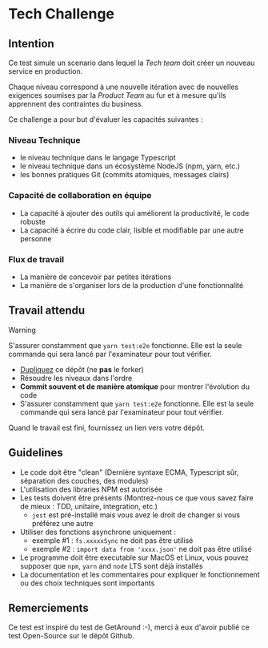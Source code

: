 # Tech Challenge

## Intention

Ce test simule un scenario dans lequel la *Tech team* doit créer un nouveau service en production.

Chaque niveau correspond à une nouvelle itération avec de nouvelles exigences soumises par la *Product Team* au fur et à mesure qu'ils apprennent des contraintes du business.

Ce challenge a pour but d'évaluer les capacités suivantes :

### Niveau Technique

- le niveau technique dans le langage Typescript
- le niveau technique dans un écosystème NodeJS (npm, yarn, etc.)
- les bonnes pratiques Git (commits atomiques, messages clairs)

### Capacité de collaboration en équipe

- La capacité à ajouter des outils qui améliorent la productivité, le code robuste
- La capacité à écrire du code clair, lisible et modifiable par une autre personne

### Flux de travail

- La manière de concevoir par petites itérations
- La manière de s'organiser lors de la production d'une fonctionnalité

## Travail attendu

> [!WARNING]
> S'assurer constamment que `yarn test:e2e` fonctionne. Elle est la seule commande qui sera lancé par l'examinateur pour tout vérifier.

- [Dupliquez](https://help.github.com/articles/duplicating-a-repository/) ce dépôt (ne **pas** le forker)
- Résoudre les niveaux dans l'ordre
- **Commit souvent et de manière atomique** pour montrer l'évolution du code
- S'assurer constamment que `yarn test:e2e` fonctionne. Elle est la seule commande qui sera lancé par l'examinateur pour tout vérifier.

Quand le travail est fini, fournissez un lien vers votre dépôt.

## Guidelines

- Le code doit être "clean" (Dernière syntaxe ECMA, Typescript sûr, séparation des couches, des modules)
- L'utilisation des libraries NPM est autorisée
- Les tests doivent être présents (Montrez-nous ce que vous savez faire de mieux : TDD, unitaire, integration, etc.)
  - `jest` est pré-installé mais vous avez le droit de changer si vous préférez une autre
- Utiliser des fonctions asynchrone uniquement :
  - exemple #1 : `fs.xxxxxSync` ne doit pas être utilisé
  - exemple #2 : `import data from 'xxxx.json'` ne doit pas être utilisé
- Le programme doit être executable sur MacOS et Linux, vous pouvez supposer que `npm`, `yarn` and `node` LTS sont déjà installés
- La documentation et les commentaires pour expliquer le fonctionnement ou des choix techniques sont importants

## Remerciements

Ce test est inspiré du test de GetAround :-), merci à eux d'avoir publié ce test Open-Source sur le dépôt Github.
